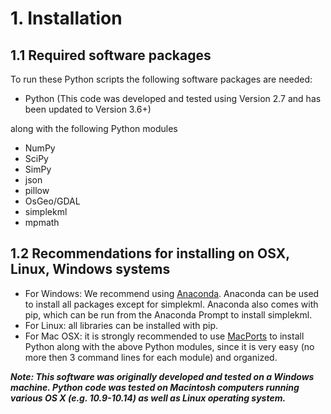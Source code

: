 # 1. Installation

## 1.1 Required software packages

To run these Python scripts the following software packages are needed:

- Python (This code was developed and tested using Version 2.7 and has been updated to Version 3.6+)

along with the following Python modules

- NumPy
- SciPy
- SimPy
- json
- pillow
- OsGeo/GDAL
- simplekml
- mpmath

## 1.2 Recommendations for installing on OSX, Linux, Windows systems

- For Windows: We recommend using [Anaconda](https://www.anaconda.com/). Anaconda can be used to install all packages except for simplekml. Anaconda also comes with pip, which can be run from the Anaconda Prompt to install simplekml. 
- For Linux: all libraries can be installed with pip. 
- For Mac OSX: it is strongly recommended to use [MacPorts](https://www.macports.org/) to install Python along with the above Python modules, since it is very easy (no more then 3 command lines for each module) and organized.

***Note: This software was originally developed and tested on a Windows machine. Python code was tested on Macintosh computers running various OS X (e.g. 10.9-10.14) as well as Linux operating system.***
